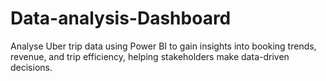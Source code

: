 # Data-analysis-Dashboard
Analyse Uber trip data using Power BI to gain insights into booking trends, revenue, and trip efficiency, helping stakeholders make data-driven decisions.
